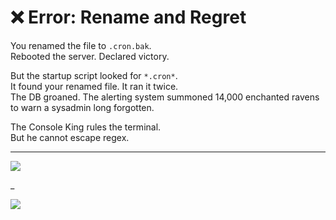 # ❌ Error: Rename and Regret

You renamed the file to `.cron.bak`.  
Rebooted the server. Declared victory.

But the startup script looked for `*.cron*`.  
It found your renamed file. It ran it twice.  
The DB groaned. The alerting system summoned 14,000 enchanted ravens to warn a sysadmin long forgotten.

The Console King rules the terminal.  
But he cannot escape regex.

---

<a href="../../glossary.md">
  <img src="https://img.shields.io/badge/Consult%20the%20DevLore%20Glossary-5dade2?style=for-the-badge"/>
</a>

_

<a href="../../start-game.md">
  <img src="https://img.shields.io/badge/The%20DevRealm%20was%20scheduled%20for%20doom.%20Try%20again-slategray?style=for-the-badge"/>
</a>
